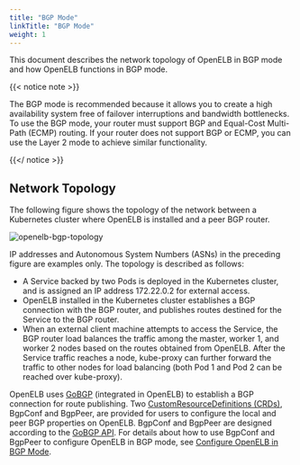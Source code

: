 ```yaml
---
title: "BGP Mode"
linkTitle: "BGP Mode"
weight: 1
---
```


This document describes the network topology of OpenELB in BGP mode and how OpenELB functions in BGP mode.

{{< notice note >}}

The BGP mode is recommended because it allows you to create a high availability system free of failover interruptions and bandwidth bottlenecks. To use the BGP mode, your router must support BGP and Equal-Cost Multi-Path (ECMP) routing. If your router does not support BGP or ECMP, you can use the Layer 2 mode to achieve similar functionality.

{{</ notice >}}

## Network Topology

The following figure shows the topology of the network between a Kubernetes cluster where OpenELB is installed and a peer BGP router.

![openelb-bgp-topology](/images/en/docs/concepts/bgp-mode/openelb-bgp-topology.jpg)

IP addresses and Autonomous System Numbers (ASNs) in the preceding figure are examples only. The topology is described as follows:

* A Service backed by two Pods is deployed in the Kubernetes cluster, and is assigned an IP address 172.22.0.2 for external access.
* OpenELB installed in the Kubernetes cluster establishes a BGP connection with the BGP router, and publishes routes destined for the Service to the BGP router.
* When an external client machine attempts to access the Service, the BGP router load balances the traffic among the master, worker 1, and worker 2 nodes based on the routes obtained from OpenELB. After the Service traffic reaches a node, kube-proxy can further forward the traffic to other nodes for load balancing (both Pod 1 and Pod 2 can be reached over kube-proxy).

OpenELB uses [GoBGP](https://github.com/osrg/gobgp) (integrated in OpenELB) to establish a BGP connection for route publishing. Two [CustomResourceDefinitions (CRDs)](https://kubernetes.io/docs/tasks/extend-kubernetes/custom-resources/custom-resource-definitions/), BgpConf and BgpPeer, are provided for users to configure the local and peer BGP properties on OpenELB. BgpConf and BgpPeer are designed according to the [GoBGP API](https://github.com/osrg/gobgp/blob/master/api/gobgp.pb.go). For details about how to use BgpConf and BgpPeer to configure OpenELB in BGP mode, see [Configure OpenELB in BGP Mode](/docs/getting-started/configuration/configure-openelb-in-bgp-mode/).

